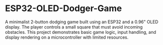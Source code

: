 # ESP32-OLED-Dodger-Game
A minimalist 2-button dodging game built using an ESP32 and a 0.96" OLED display. The player controls a small square that must avoid incoming obstacles. This project demonstrates basic game logic, input handling, and display rendering on a microcontroller with limited resources.
